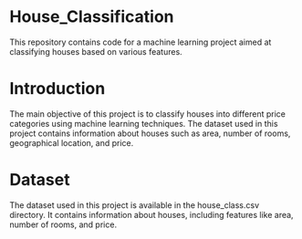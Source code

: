 # House_Classification
This repository contains code for a machine learning project aimed at classifying houses based on various features.
# Introduction
The main objective of this project is to classify houses into different price categories using machine learning techniques. The dataset used in this project contains information about houses such as area, number of rooms, geographical location, and price.
# Dataset
The dataset used in this project is available in the house_class.csv directory. It contains information about houses, including features like area, number of rooms, and price.
